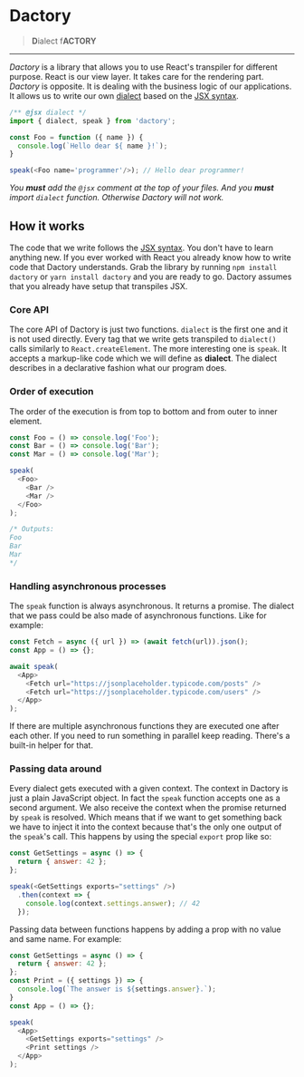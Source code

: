 # Dactory

> **D**ialect  f**ACTORY**

---

*Dactory* is a library that allows you to use React's transpiler for different purpose. React is our view layer. It takes care for the rendering part. *Dactory* is opposite. It is dealing with the business logic of our applications. It allows us to write our own [dialect](https://en.wikipedia.org/wiki/Dialect) based on the [JSX syntax](https://facebook.github.io/jsx/).

```js
/** @jsx dialect */
import { dialect, speak } from 'dactory';

const Foo = function ({ name }) {
  console.log(`Hello dear ${ name }!`);
}

speak(<Foo name='programmer'/>); // Hello dear programmer!
```

*You **must** add the `@jsx` comment at the top of your files. And you **must** import `dialect` function. Otherwise Dactory will not work.*

## How it works

The code that we write follows the [JSX syntax](https://facebook.github.io/jsx/). You don't have to learn anything new. If you ever worked with React you already know how to write code that Dactory understands. Grab the library by running `npm install dactory` or `yarn install dactory` and you are ready to go. Dactory assumes that you already have setup that transpiles JSX.

### Core API

The core API of Dactory is just two functions. `dialect` is the first one and it is not used directly. Every tag that we write gets transpiled to `dialect()` calls similarly to `React.createElement`. The more interesting one is `speak`. It accepts a markup-like code which we will define as **dialect**. The dialect describes in a declarative fashion what our program does.

### Order of execution

The order of the execution is from top to bottom and from outer to inner element.

```js
const Foo = () => console.log('Foo');
const Bar = () => console.log('Bar');
const Mar = () => console.log('Mar');

speak(
  <Foo>
    <Bar />
    <Mar />
  </Foo>
);

/* Outputs:
Foo 
Bar 
Mar
*/
```

### Handling asynchronous processes

The `speak` function is always asynchronous. It returns a promise. The dialect that we pass could be also made of asynchronous functions. Like for example:

```js
const Fetch = async ({ url }) => (await fetch(url)).json();
const App = () => {};

await speak(
  <App>
    <Fetch url="https://jsonplaceholder.typicode.com/posts" />
    <Fetch url="https://jsonplaceholder.typicode.com/users" />
  </App>
);
```

If there are multiple asynchronous functions they are executed one after each other. If you need to run something in parallel keep reading. There's a built-in helper for that. 

### Passing data around

Every dialect gets executed with a given context. The context in Dactory is just a plain JavaScript object. In fact the `speak` function accepts one as a second argument. We also receive the context when the promise returned by `speak` is resolved. Which means that if we want to get something back we have to inject it into the context because that's the only one output of the `speak`'s call. This happens by using the special `export` prop like so:

```js
const GetSettings = async () => {
  return { answer: 42 };
};

speak(<GetSettings exports="settings" />)
  .then(context => {
    console.log(context.settings.answer); // 42
  });
```

Passing data between functions happens by adding a prop with no value and same name. For example:

```js
const GetSettings = async () => {
  return { answer: 42 };
};
const Print = ({ settings }) => {
  console.log(`The answer is ${settings.answer}.`);
}
const App = () => {};

speak(
  <App>
    <GetSettings exports="settings" />
    <Print settings />
  </App>
);
```